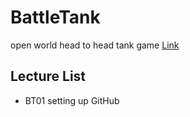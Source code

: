 # BattleTank
open world head to head tank game
[Link](https://github.com/Pelikoodaus/04_BattleTank)

## Lecture List

* BT01 setting up GitHub
